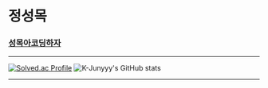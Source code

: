 # 정성목

### [성목아코딩하자](http://tjdahr25.tistory.com)
----------------------------

[![Solved.ac Profile](http://mazassumnida.wtf/api/v2/generate_badge?boj=tjdahr25)](https://solved.ac/tjdahr25) ![K-Junyyy's GitHub stats](https://github-readme-stats.vercel.app/api?username=JeongSeongMOk&show_icons=true&theme=dark)

-------------------------------


<!--
**JeongSeongMok/JeongSeongMok** is a ✨ _special_ ✨ repository because its `README.md` (this file) appears on your GitHub profile.

Here are some ideas to get you started:

- 🔭 I’m currently working on ...
- 🌱 I’m currently learning ...
- 👯 I’m looking to collaborate on ...
- 🤔 I’m looking for help with ...
- 💬 Ask me about ...
- 📫 How to reach me: ...
- 😄 Pronouns: ...
- ⚡ Fun fact: ...
-->
